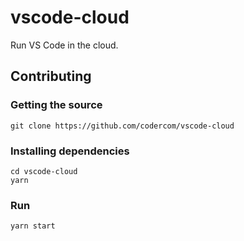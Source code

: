 # vscode-cloud

Run VS Code in the cloud.

## Contributing

### Getting the source

```
git clone https://github.com/codercom/vscode-cloud
```

### Installing dependencies

```
cd vscode-cloud
yarn
```

### Run

```
yarn start
```
